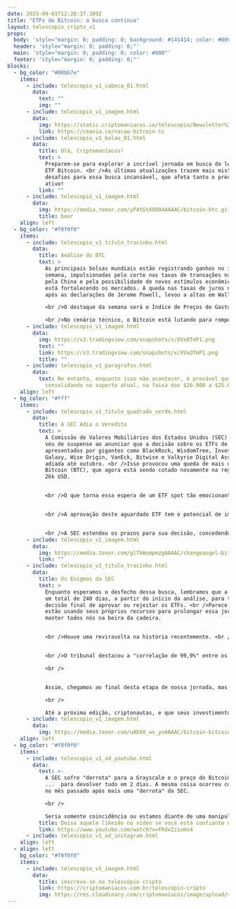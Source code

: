 ```yaml
---
date: 2023-09-01T12:28:37.309Z
title: "ETFs de Bitcoin: a busca continua"
layout: telescopio_cripto_v1
props:
  body: 'style="margin: 0; padding: 0; background: #141414; color: #000"'
  header: 'style="margin: 0; padding: 0;"'
  main: 'style="margin: 0; padding: 0; color: #000"'
  footer: 'style="margin: 0; padding: 0;"'
blocks:
  - bg_color: "#00bb7e"
    items:
      - include: telescopio_v1_cabeca_01.html
        data:
          text: ""
          img: ""
      - include: telescopio_v1_imagem.html
        data:
          img: https://static.criptomaniacos.io/telescopio/Newsletter%20-%20VAGAS%20ABERTAS.png
          link: https://cmania.co/nacao-bitcoin-tc
      - include: telescopio_v1_balao_01.html
        data:
          title: Olá, Criptomaníacos!
          text: >
            Preparem-se para explorar a incrível jornada em busca do lendário
            ETF Bitcoin. <br />As últimas atualizações trazem mais mistérios e
            desafios para essa busca incansável, que afeta tanto o preço do
            ativo!
          link: ""
      - include: telescopio_v1_imagem.html
        data:
          img: https://media.tenor.com/yP4tGtXO084AAAAC/bitcoin-btc.gif
          title: bear
    align: left
  - bg_color: "#f0f0f0"
    items:
      - include: telescopio_v1_titulo_tracinho.html
        data:
          title: Análise do BTC
          text: >
            As principais bolsas mundiais estão registrando ganhos no início da
            semana, impulsionadas pelo corte nas taxas de transações na bolsa
            pela China e pela possibilidade de novos estímulos econômicos, o que
            está fortalecendo os mercados. A queda nas taxas de juros nos EUA,
            após as declarações de Jerome Powell, levou a altas em Wall Street.

            <br />O destaque da semana será o Índice de Preços de Gastos com Consumo (PCE) dos EUA. Em resumo, os mercados iniciam a semana positivamente, com um leve alívio após o movimento de baixa da última semana.

            <br />No cenário técnico, o Bitcoin está lutando para romper a média de 9 períodos no gráfico diário na região dos $26.370, depois de fechar a semana consolidando no suporte. Se o preço conseguir superar essa resistência, podemos esperar por uma semana de alta, com o preço potencialmente se aproximando dos $28.000.
      - include: telescopio_v1_imagem.html
        data:
          img: https://s3.tradingview.com/snapshots/x/XVxOTmP1.png
          text: ""
          link: https://s3.tradingview.com/snapshots/x/XVxOTmP1.png
          title: ""
      - include: telescopio_v1_paragrafos.html
        data:
          text: No entanto, enquanto isso não acontecer, é provável que o preço continue
            consolidando no suporte atual, na faixa dos $26.000 a $25.600.
    align: left
  - bg_color: "#fff"
    items:
      - include: telescopio_v1_titulo_quadrado_verde.html
        data:
          title: A SEC Adia o Veredito
          text: >
            A Comissão de Valores Mobiliários dos Estados Unidos (SEC) lançou um
            véu de suspense ao anunciar que a decisão sobre os ETFs de Bitcoin,
            apresentados por gigantes como BlackRock, WisdomTree, Invesco
            Galaxy, Wise Origin, VanEck, Bitwise e Valkyrie Digital Assets, será
            adiada até outubro. <br />Isso provocou uma queda de mais de 4% no
            Bitcoin (BTC), que agora está sendo cotado novamente na região dos
            26k USD.


            <br />O que torna essa espera de um ETF spot tão emocionante é que envolve tanto os titãs do setor financeiro tradicional quanto os principais atores do mundo das criptomoedas. <br />Todos estão ansiosos para lançar o primeiro ETF à vista de Bitcoin, uma inovação que pode abrir as portas para investidores de varejo participarem do mercado de Bitcoin de forma mais acessível.


            <br />A aprovação deste aguardado ETF tem o potencial de impulsionar o preço do Bitcoin de uma forma vertiginosa!


            <br />A SEC estendeu os prazos para sua decisão, concedendo mais tempo para o período de comentários dos requerentes. Wise Origin, Galaxy e WisdomTree têm até 17 de outubro, enquanto Valkyrie tem dois dias a mais. Bitwise tem até 16 de outubro. <br />Essa extensão de prazos adiciona uma pitada extra de suspense a essa narrativa em constante evolução.
      - include: telescopio_v1_imagem.html
        data:
          img: https://media.tenor.com/glTkWvmpmzgAAAAC/changeangel-bitcoin.gif
          link: ""
      - include: telescopio_v1_titulo_tracinho.html
        data:
          title: Os Enigmas da SEC
          text: >
            Enquanto esperamos o desfecho dessa busca, lembramos que a SEC tem
            um total de 240 dias, a partir do início da análise, para tomar a
            decisão final de aprovar ou rejeitar os ETFs. <br />Parece que eles
            estão usando seus próprios recursos para prolongar essa jornada e
            manter todos nós na beira da cadeira.


            <br />Houve uma reviravolta na história recentemente. <br />O Tribunal de Apelações do Circuito de Washington considerou que alguns dos argumentos da SEC contra os ETFs de Bitcoin pareciam "arbitrários e sem justificativa". <br />Isso ocorreu depois que Grayscale argumentou que a SEC não tinha uma base sólida para rejeitar sua proposta de ETF.


            <br />O tribunal destacou a "correlação de 99,9%" entre os preços à vista e futuros do Bitcoin, o que torna os ETFs de Bitcoin "materialmente similares" aos ETFs de futuros. <br />Será que a SEC está perdendo seu domínio sobre essa trama?

            <br />


            Assim, chegamos ao final desta etapa de nossa jornada, mas a busca pelo lendário ETF Bitcoin está longe de terminar. Esta é uma narrativa em constante evolução, repleta de desafios e mistérios, e continuaremos acompanhando-a de perto.

            <br />

            Até a próxima edição, criptonautas, e que seus investimentos estejam sempre protegidos contra as incertezas do mercado! 🌌💼
      - include: telescopio_v1_imagem.html
        data:
          img: https://media.tenor.com/uAE60_wx_yoAAAAC/bitcoin-bitcoin-is-god.gif
    align: left
  - bg_color: "#f0f0f0"
    items:
      - include: telescopio_v1_ad_youtube.html
        data:
          text: >-
            A SEC sofre "derrota" para a Grayscale e o preço do Bitcoin sobe 7%
            ...  para devolver tudo em 2 dias. A mesma coisa ocorreu com a XRP
            no mês passado após mais uma "derrota" da SEC. 

            <br />

            Seria somente coincidência ou estamos diante de uma manipulação de preço no formato PUMP & DUMP?
          title: Deixa aquele likezão no vídeo se você está confiante no BTC!
          link: https://www.youtube.com/watch?v=FRdxZziuHs4
      - include: telescopio_v1_ad_instagram.html
    align: left
  - align: left
    bg_color: "#f0f0f0"
    items:
      - include: telescopio_v1_imagem.html
        data:
          title: inscreva-se no telescópio cripto
          link: https://criptomaniacos.com.br/telescopio-cripto
          img: https://res.cloudinary.com/criptomaniacos/image/upload/v1662133224/telescopio/inscreva-se-telescopio.png
---
```

